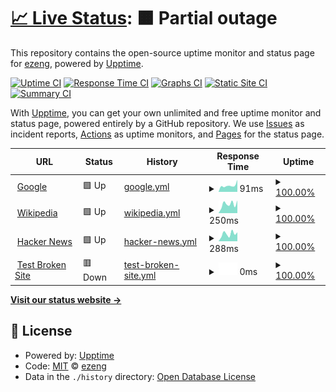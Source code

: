 # [📈 Live Status](https://ezeng.github.io/upptime-ghp): <!--live status--> **🟧 Partial outage**

This repository contains the open-source uptime monitor and status page for [ezeng](https://ezeng.github.io/upptime-ghp), powered by [Upptime](https://github.com/upptime/upptime).

[![Uptime CI](https://github.com/ezeng/upptime-ghp/workflows/Uptime%20CI/badge.svg)](https://github.com/ezeng/upptime-ghp/actions?query=workflow%3A%22Uptime+CI%22)
[![Response Time CI](https://github.com/ezeng/upptime-ghp/workflows/Response%20Time%20CI/badge.svg)](https://github.com/ezeng/upptime-ghp/actions?query=workflow%3A%22Response+Time+CI%22)
[![Graphs CI](https://github.com/ezeng/upptime-ghp/workflows/Graphs%20CI/badge.svg)](https://github.com/ezeng/upptime-ghp/actions?query=workflow%3A%22Graphs+CI%22)
[![Static Site CI](https://github.com/ezeng/upptime-ghp/workflows/Static%20Site%20CI/badge.svg)](https://github.com/ezeng/upptime-ghp/actions?query=workflow%3A%22Static+Site+CI%22)
[![Summary CI](https://github.com/ezeng/upptime-ghp/workflows/Summary%20CI/badge.svg)](https://github.com/ezeng/upptime-ghp/actions?query=workflow%3A%22Summary+CI%22)

With [Upptime](https://upptime.js.org), you can get your own unlimited and free uptime monitor and status page, powered entirely by a GitHub repository. We use [Issues](https://github.com/ezeng/upptime-ghp/issues) as incident reports, [Actions](https://github.com/ezeng/upptime-ghp/actions) as uptime monitors, and [Pages](https://ezeng.github.io/upptime-ghp) for the status page.

<!--start: status pages-->
<!-- This summary is generated by Upptime (https://github.com/upptime/upptime) -->
<!-- Do not edit this manually, your changes will be overwritten -->
<!-- prettier-ignore -->
| URL | Status | History | Response Time | Uptime |
| --- | ------ | ------- | ------------- | ------ |
| <img alt="" src="https://icons.duckduckgo.com/ip3/www.google.com.ico" height="13"> [Google](https://www.google.com) | 🟩 Up | [google.yml](https://github.com/ericqzeng/uptime-ghp/commits/HEAD/history/google.yml) | <details><summary><img alt="Response time graph" src="./graphs/google/response-time-week.png" height="20"> 91ms</summary><br><a href="https://ericqzeng.github.io/uptime-ghp/history/google"><img alt="Response time 103" src="https://img.shields.io/endpoint?url=https%3A%2F%2Fraw.githubusercontent.com%2Fericqzeng%2Fuptime-ghp%2FHEAD%2Fapi%2Fgoogle%2Fresponse-time.json"></a><br><a href="https://ericqzeng.github.io/uptime-ghp/history/google"><img alt="24-hour response time 171" src="https://img.shields.io/endpoint?url=https%3A%2F%2Fraw.githubusercontent.com%2Fericqzeng%2Fuptime-ghp%2FHEAD%2Fapi%2Fgoogle%2Fresponse-time-day.json"></a><br><a href="https://ericqzeng.github.io/uptime-ghp/history/google"><img alt="7-day response time 91" src="https://img.shields.io/endpoint?url=https%3A%2F%2Fraw.githubusercontent.com%2Fericqzeng%2Fuptime-ghp%2FHEAD%2Fapi%2Fgoogle%2Fresponse-time-week.json"></a><br><a href="https://ericqzeng.github.io/uptime-ghp/history/google"><img alt="30-day response time 106" src="https://img.shields.io/endpoint?url=https%3A%2F%2Fraw.githubusercontent.com%2Fericqzeng%2Fuptime-ghp%2FHEAD%2Fapi%2Fgoogle%2Fresponse-time-month.json"></a><br><a href="https://ericqzeng.github.io/uptime-ghp/history/google"><img alt="1-year response time 103" src="https://img.shields.io/endpoint?url=https%3A%2F%2Fraw.githubusercontent.com%2Fericqzeng%2Fuptime-ghp%2FHEAD%2Fapi%2Fgoogle%2Fresponse-time-year.json"></a></details> | <details><summary><a href="https://ericqzeng.github.io/uptime-ghp/history/google">100.00%</a></summary><a href="https://ericqzeng.github.io/uptime-ghp/history/google"><img alt="All-time uptime 100.00%" src="https://img.shields.io/endpoint?url=https%3A%2F%2Fraw.githubusercontent.com%2Fericqzeng%2Fuptime-ghp%2FHEAD%2Fapi%2Fgoogle%2Fuptime.json"></a><br><a href="https://ericqzeng.github.io/uptime-ghp/history/google"><img alt="24-hour uptime 100.00%" src="https://img.shields.io/endpoint?url=https%3A%2F%2Fraw.githubusercontent.com%2Fericqzeng%2Fuptime-ghp%2FHEAD%2Fapi%2Fgoogle%2Fuptime-day.json"></a><br><a href="https://ericqzeng.github.io/uptime-ghp/history/google"><img alt="7-day uptime 100.00%" src="https://img.shields.io/endpoint?url=https%3A%2F%2Fraw.githubusercontent.com%2Fericqzeng%2Fuptime-ghp%2FHEAD%2Fapi%2Fgoogle%2Fuptime-week.json"></a><br><a href="https://ericqzeng.github.io/uptime-ghp/history/google"><img alt="30-day uptime 100.00%" src="https://img.shields.io/endpoint?url=https%3A%2F%2Fraw.githubusercontent.com%2Fericqzeng%2Fuptime-ghp%2FHEAD%2Fapi%2Fgoogle%2Fuptime-month.json"></a><br><a href="https://ericqzeng.github.io/uptime-ghp/history/google"><img alt="1-year uptime 100.00%" src="https://img.shields.io/endpoint?url=https%3A%2F%2Fraw.githubusercontent.com%2Fericqzeng%2Fuptime-ghp%2FHEAD%2Fapi%2Fgoogle%2Fuptime-year.json"></a></details>
| <img alt="" src="https://icons.duckduckgo.com/ip3/en.wikipedia.org.ico" height="13"> [Wikipedia](https://en.wikipedia.org) | 🟩 Up | [wikipedia.yml](https://github.com/ericqzeng/uptime-ghp/commits/HEAD/history/wikipedia.yml) | <details><summary><img alt="Response time graph" src="./graphs/wikipedia/response-time-week.png" height="20"> 250ms</summary><br><a href="https://ericqzeng.github.io/uptime-ghp/history/wikipedia"><img alt="Response time 210" src="https://img.shields.io/endpoint?url=https%3A%2F%2Fraw.githubusercontent.com%2Fericqzeng%2Fuptime-ghp%2FHEAD%2Fapi%2Fwikipedia%2Fresponse-time.json"></a><br><a href="https://ericqzeng.github.io/uptime-ghp/history/wikipedia"><img alt="24-hour response time 350" src="https://img.shields.io/endpoint?url=https%3A%2F%2Fraw.githubusercontent.com%2Fericqzeng%2Fuptime-ghp%2FHEAD%2Fapi%2Fwikipedia%2Fresponse-time-day.json"></a><br><a href="https://ericqzeng.github.io/uptime-ghp/history/wikipedia"><img alt="7-day response time 250" src="https://img.shields.io/endpoint?url=https%3A%2F%2Fraw.githubusercontent.com%2Fericqzeng%2Fuptime-ghp%2FHEAD%2Fapi%2Fwikipedia%2Fresponse-time-week.json"></a><br><a href="https://ericqzeng.github.io/uptime-ghp/history/wikipedia"><img alt="30-day response time 206" src="https://img.shields.io/endpoint?url=https%3A%2F%2Fraw.githubusercontent.com%2Fericqzeng%2Fuptime-ghp%2FHEAD%2Fapi%2Fwikipedia%2Fresponse-time-month.json"></a><br><a href="https://ericqzeng.github.io/uptime-ghp/history/wikipedia"><img alt="1-year response time 210" src="https://img.shields.io/endpoint?url=https%3A%2F%2Fraw.githubusercontent.com%2Fericqzeng%2Fuptime-ghp%2FHEAD%2Fapi%2Fwikipedia%2Fresponse-time-year.json"></a></details> | <details><summary><a href="https://ericqzeng.github.io/uptime-ghp/history/wikipedia">100.00%</a></summary><a href="https://ericqzeng.github.io/uptime-ghp/history/wikipedia"><img alt="All-time uptime 100.00%" src="https://img.shields.io/endpoint?url=https%3A%2F%2Fraw.githubusercontent.com%2Fericqzeng%2Fuptime-ghp%2FHEAD%2Fapi%2Fwikipedia%2Fuptime.json"></a><br><a href="https://ericqzeng.github.io/uptime-ghp/history/wikipedia"><img alt="24-hour uptime 100.00%" src="https://img.shields.io/endpoint?url=https%3A%2F%2Fraw.githubusercontent.com%2Fericqzeng%2Fuptime-ghp%2FHEAD%2Fapi%2Fwikipedia%2Fuptime-day.json"></a><br><a href="https://ericqzeng.github.io/uptime-ghp/history/wikipedia"><img alt="7-day uptime 100.00%" src="https://img.shields.io/endpoint?url=https%3A%2F%2Fraw.githubusercontent.com%2Fericqzeng%2Fuptime-ghp%2FHEAD%2Fapi%2Fwikipedia%2Fuptime-week.json"></a><br><a href="https://ericqzeng.github.io/uptime-ghp/history/wikipedia"><img alt="30-day uptime 100.00%" src="https://img.shields.io/endpoint?url=https%3A%2F%2Fraw.githubusercontent.com%2Fericqzeng%2Fuptime-ghp%2FHEAD%2Fapi%2Fwikipedia%2Fuptime-month.json"></a><br><a href="https://ericqzeng.github.io/uptime-ghp/history/wikipedia"><img alt="1-year uptime 100.00%" src="https://img.shields.io/endpoint?url=https%3A%2F%2Fraw.githubusercontent.com%2Fericqzeng%2Fuptime-ghp%2FHEAD%2Fapi%2Fwikipedia%2Fuptime-year.json"></a></details>
| <img alt="" src="https://icons.duckduckgo.com/ip3/news.ycombinator.com.ico" height="13"> [Hacker News](https://news.ycombinator.com) | 🟩 Up | [hacker-news.yml](https://github.com/ericqzeng/uptime-ghp/commits/HEAD/history/hacker-news.yml) | <details><summary><img alt="Response time graph" src="./graphs/hacker-news/response-time-week.png" height="20"> 288ms</summary><br><a href="https://ericqzeng.github.io/uptime-ghp/history/hacker-news"><img alt="Response time 306" src="https://img.shields.io/endpoint?url=https%3A%2F%2Fraw.githubusercontent.com%2Fericqzeng%2Fuptime-ghp%2FHEAD%2Fapi%2Fhacker-news%2Fresponse-time.json"></a><br><a href="https://ericqzeng.github.io/uptime-ghp/history/hacker-news"><img alt="24-hour response time 350" src="https://img.shields.io/endpoint?url=https%3A%2F%2Fraw.githubusercontent.com%2Fericqzeng%2Fuptime-ghp%2FHEAD%2Fapi%2Fhacker-news%2Fresponse-time-day.json"></a><br><a href="https://ericqzeng.github.io/uptime-ghp/history/hacker-news"><img alt="7-day response time 288" src="https://img.shields.io/endpoint?url=https%3A%2F%2Fraw.githubusercontent.com%2Fericqzeng%2Fuptime-ghp%2FHEAD%2Fapi%2Fhacker-news%2Fresponse-time-week.json"></a><br><a href="https://ericqzeng.github.io/uptime-ghp/history/hacker-news"><img alt="30-day response time 312" src="https://img.shields.io/endpoint?url=https%3A%2F%2Fraw.githubusercontent.com%2Fericqzeng%2Fuptime-ghp%2FHEAD%2Fapi%2Fhacker-news%2Fresponse-time-month.json"></a><br><a href="https://ericqzeng.github.io/uptime-ghp/history/hacker-news"><img alt="1-year response time 306" src="https://img.shields.io/endpoint?url=https%3A%2F%2Fraw.githubusercontent.com%2Fericqzeng%2Fuptime-ghp%2FHEAD%2Fapi%2Fhacker-news%2Fresponse-time-year.json"></a></details> | <details><summary><a href="https://ericqzeng.github.io/uptime-ghp/history/hacker-news">100.00%</a></summary><a href="https://ericqzeng.github.io/uptime-ghp/history/hacker-news"><img alt="All-time uptime 100.00%" src="https://img.shields.io/endpoint?url=https%3A%2F%2Fraw.githubusercontent.com%2Fericqzeng%2Fuptime-ghp%2FHEAD%2Fapi%2Fhacker-news%2Fuptime.json"></a><br><a href="https://ericqzeng.github.io/uptime-ghp/history/hacker-news"><img alt="24-hour uptime 100.00%" src="https://img.shields.io/endpoint?url=https%3A%2F%2Fraw.githubusercontent.com%2Fericqzeng%2Fuptime-ghp%2FHEAD%2Fapi%2Fhacker-news%2Fuptime-day.json"></a><br><a href="https://ericqzeng.github.io/uptime-ghp/history/hacker-news"><img alt="7-day uptime 100.00%" src="https://img.shields.io/endpoint?url=https%3A%2F%2Fraw.githubusercontent.com%2Fericqzeng%2Fuptime-ghp%2FHEAD%2Fapi%2Fhacker-news%2Fuptime-week.json"></a><br><a href="https://ericqzeng.github.io/uptime-ghp/history/hacker-news"><img alt="30-day uptime 100.00%" src="https://img.shields.io/endpoint?url=https%3A%2F%2Fraw.githubusercontent.com%2Fericqzeng%2Fuptime-ghp%2FHEAD%2Fapi%2Fhacker-news%2Fuptime-month.json"></a><br><a href="https://ericqzeng.github.io/uptime-ghp/history/hacker-news"><img alt="1-year uptime 100.00%" src="https://img.shields.io/endpoint?url=https%3A%2F%2Fraw.githubusercontent.com%2Fericqzeng%2Fuptime-ghp%2FHEAD%2Fapi%2Fhacker-news%2Fuptime-year.json"></a></details>
| <img alt="" src="https://icons.duckduckgo.com/ip3/thissitedoesnotexist.koj.co.ico" height="13"> [Test Broken Site](https://thissitedoesnotexist.koj.co) | 🟥 Down | [test-broken-site.yml](https://github.com/ericqzeng/uptime-ghp/commits/HEAD/history/test-broken-site.yml) | <details><summary><img alt="Response time graph" src="./graphs/test-broken-site/response-time-week.png" height="20"> 0ms</summary><br><a href="https://ericqzeng.github.io/uptime-ghp/history/test-broken-site"><img alt="Response time 0" src="https://img.shields.io/endpoint?url=https%3A%2F%2Fraw.githubusercontent.com%2Fericqzeng%2Fuptime-ghp%2FHEAD%2Fapi%2Ftest-broken-site%2Fresponse-time.json"></a><br><a href="https://ericqzeng.github.io/uptime-ghp/history/test-broken-site"><img alt="24-hour response time 0" src="https://img.shields.io/endpoint?url=https%3A%2F%2Fraw.githubusercontent.com%2Fericqzeng%2Fuptime-ghp%2FHEAD%2Fapi%2Ftest-broken-site%2Fresponse-time-day.json"></a><br><a href="https://ericqzeng.github.io/uptime-ghp/history/test-broken-site"><img alt="7-day response time 0" src="https://img.shields.io/endpoint?url=https%3A%2F%2Fraw.githubusercontent.com%2Fericqzeng%2Fuptime-ghp%2FHEAD%2Fapi%2Ftest-broken-site%2Fresponse-time-week.json"></a><br><a href="https://ericqzeng.github.io/uptime-ghp/history/test-broken-site"><img alt="30-day response time 0" src="https://img.shields.io/endpoint?url=https%3A%2F%2Fraw.githubusercontent.com%2Fericqzeng%2Fuptime-ghp%2FHEAD%2Fapi%2Ftest-broken-site%2Fresponse-time-month.json"></a><br><a href="https://ericqzeng.github.io/uptime-ghp/history/test-broken-site"><img alt="1-year response time 0" src="https://img.shields.io/endpoint?url=https%3A%2F%2Fraw.githubusercontent.com%2Fericqzeng%2Fuptime-ghp%2FHEAD%2Fapi%2Ftest-broken-site%2Fresponse-time-year.json"></a></details> | <details><summary><a href="https://ericqzeng.github.io/uptime-ghp/history/test-broken-site">100.00%</a></summary><a href="https://ericqzeng.github.io/uptime-ghp/history/test-broken-site"><img alt="All-time uptime 100.00%" src="https://img.shields.io/endpoint?url=https%3A%2F%2Fraw.githubusercontent.com%2Fericqzeng%2Fuptime-ghp%2FHEAD%2Fapi%2Ftest-broken-site%2Fuptime.json"></a><br><a href="https://ericqzeng.github.io/uptime-ghp/history/test-broken-site"><img alt="24-hour uptime 100.00%" src="https://img.shields.io/endpoint?url=https%3A%2F%2Fraw.githubusercontent.com%2Fericqzeng%2Fuptime-ghp%2FHEAD%2Fapi%2Ftest-broken-site%2Fuptime-day.json"></a><br><a href="https://ericqzeng.github.io/uptime-ghp/history/test-broken-site"><img alt="7-day uptime 100.00%" src="https://img.shields.io/endpoint?url=https%3A%2F%2Fraw.githubusercontent.com%2Fericqzeng%2Fuptime-ghp%2FHEAD%2Fapi%2Ftest-broken-site%2Fuptime-week.json"></a><br><a href="https://ericqzeng.github.io/uptime-ghp/history/test-broken-site"><img alt="30-day uptime 100.00%" src="https://img.shields.io/endpoint?url=https%3A%2F%2Fraw.githubusercontent.com%2Fericqzeng%2Fuptime-ghp%2FHEAD%2Fapi%2Ftest-broken-site%2Fuptime-month.json"></a><br><a href="https://ericqzeng.github.io/uptime-ghp/history/test-broken-site"><img alt="1-year uptime 100.00%" src="https://img.shields.io/endpoint?url=https%3A%2F%2Fraw.githubusercontent.com%2Fericqzeng%2Fuptime-ghp%2FHEAD%2Fapi%2Ftest-broken-site%2Fuptime-year.json"></a></details>

<!--end: status pages-->

[**Visit our status website →**](https://ezeng.github.io/upptime-ghp)

## 📄 License

- Powered by: [Upptime](https://github.com/upptime/upptime)
- Code: [MIT](./LICENSE) © [ezeng](https://ezeng.github.io/upptime-ghp)
- Data in the `./history` directory: [Open Database License](https://opendatacommons.org/licenses/odbl/1-0/)

